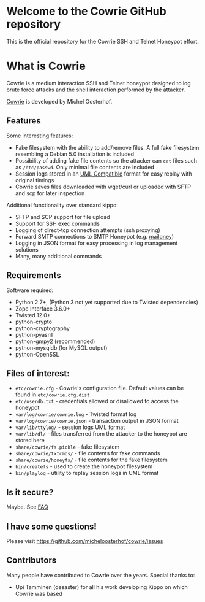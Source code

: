 
# Welcome to the Cowrie GitHub repository

This is the official repository for the Cowrie SSH and Telnet
Honeypot effort.

# What is Cowrie

Cowrie is a medium interaction SSH and Telnet honeypot designed to
log brute force attacks and the shell interaction performed by the
attacker.

[Cowrie](http://github.com/micheloosterhof/cowrie/) is developed by Michel Oosterhof.

## Features

Some interesting features:

* Fake filesystem with the ability to add/remove files. A full fake filesystem resembling a Debian 5.0 installation is included
* Possibility of adding fake file contents so the attacker can `cat` files such as `/etc/passwd`. Only minimal file contents are included
* Session logs stored in an [UML Compatible](http://user-mode-linux.sourceforge.net/) format for easy replay with original timings
* Cowrie saves files downloaded with wget/curl or uploaded with SFTP and scp for later inspection

Additional functionality over standard kippo:

* SFTP and SCP support for file upload
* Support for SSH exec commands
* Logging of direct-tcp connection attempts (ssh proxying)
* Forward SMTP connections to SMTP Honeypot (e.g. [mailoney](https://github.com/awhitehatter/mailoney))
* Logging in JSON format for easy processing in log management solutions
* Many, many additional commands

## Requirements

Software required:

* Python 2.7+, (Python 3 not yet supported due to Twisted dependencies)
* Zope Interface 3.6.0+
* Twisted 12.0+
* python-crypto
* python-cryptography
* python-pyasn1
* python-gmpy2 (recommended)
* python-mysqldb (for MySQL output)
* python-OpenSSL

## Files of interest:

* `etc/cowrie.cfg` - Cowrie's configuration file. Default values can be found in `etc/cowrie.cfg.dist`
* `etc/userdb.txt` - credentials allowed or disallowed to access the honeypot
* `var/log/cowrie/cowrie.log` - Twisted format log
* `var/log/cowrie/cowrie.json` - transaction output in JSON format
* `var/lib/ttylog/` - session logs UML format
* `var/lib/dl/` - files transferred from the attacker to the honeypot are stored here
* `share/cowrie/fs.pickle` - fake filesystem
* `share/cowrie/txtcmds/` - file contents for fake commands
* `share/cowrie/honeyfs/` - file contents for the fake filesystem
* `bin/createfs` - used to create the honeypot filesystem
* `bin/playlog` - utility to replay session logs in UML format

## Is it secure?

Maybe. See [FAQ](https://github.com/micheloosterhof/cowrie/wiki/Frequently-Asked-Questions)

## I have some questions!

Please visit https://github.com/micheloosterhof/cowrie/issues

## Contributors

Many people have contributed to Cowrie over the years. Special
thanks to:

* Upi Tamminen (desaster) for all his work developing Kippo on which Cowrie was based

